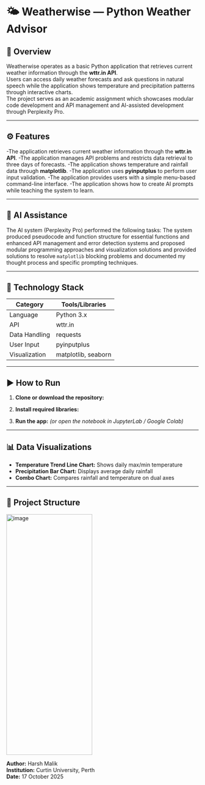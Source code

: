 # 🌤 Weatherwise — Python Weather Advisor

## 📘 Overview

Weatherwise operates as a basic Python application that retrieves current weather information through the **wttr.in API**.  
Users can access daily weather forecasts and ask questions in natural speech while the application shows temperature and precipitation patterns through interactive charts.  
The project serves as an academic assignment which showcases modular code development and API management and AI-assisted development through Perplexity Pro.

---

## ⚙️ Features
-The application retrieves current weather information through the **wttr.in API**.
-The application manages API problems and restricts data retrieval to three days of forecasts.
-The application shows temperature and rainfall data through **matplotlib**.
-The application uses **pyinputplus** to perform user input validation.
-The application provides users with a simple menu-based command-line interface.
-The application shows how to create AI prompts while teaching the system to learn.

---

## 🧠 AI Assistance

The AI system (Perplexity Pro) performed the following tasks:
The system produced pseudocode and function structure for essential functions and enhanced API management and error detection systems and proposed modular programming approaches and visualization solutions and provided solutions to resolve `matplotlib` blocking problems and documented my thought process and specific prompting techniques.

---

## 🧩 Technology Stack
| Category | Tools/Libraries |
|-----------|----------------|
| Language | Python 3.x |
| API | wttr.in |
| Data Handling | requests |
| User Input | pyinputplus |
| Visualization | matplotlib, seaborn |

---

## ▶️ How to Run
1. **Clone or download the repository:**

2. **Install required libraries:**

3. **Run the app:**
*(or open the notebook in JupyterLab / Google Colab)*

---

## 📊 Data Visualizations
- **Temperature Trend Line Chart:** Shows daily max/min temperature  
- **Precipitation Bar Chart:** Displays average daily rainfall  
- **Combo Chart:** Compares rainfall and temperature on dual axes  


---

## 📂 Project Structure
<img width="225" height="630" alt="image" src="https://github.com/user-attachments/assets/d35a8395-49d6-4716-9e9b-3ed0866566d8" />



**Author:** Harsh Malik  
**Institution:** Curtin University, Perth  
**Date:** 17 October 2025  
